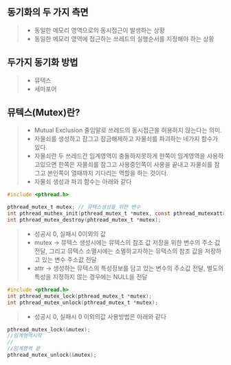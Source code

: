 ## 동기화의 두 가지 측면
> * 동일한 메모리 영역으로의 동시접근이 발생하는 상황
> * 동일한 메모리 영역에 접근하는 쓰레드의 실행순서를 지정해야 하는 상황

## 두가지 동기화 방법
> * 뮤텍스
> * 세마포어

## 뮤텍스(Mutex)란?
> * Mutual Exclusion 줄임말로 쓰레드의 동시접근을 허용하지 않는다는 의미.
> * 자물쇠를 생성하고 잠그고 잠금해제하고 자물쇠를 파괴하는 네가지 함수가 있다.
> * 자물쇠란 두 쓰레드간 임계영역이 충돌하지못하게 한쪽이 임계영역을 사용하고있으면 한쪽은 자물쇠를 잠그고 사용중인쪽이 사용을 끝내고 자물쇠를 잠그고 본인쪽이 열때까지 기다리는 역할을 하는 것이다.
> * 자물쇠 생성과 파괴 함수는 아래와 같다
```c
#include <pthread.h>

pthread_mutex_t mutex; // 뮤텍스생성을 위한 변수
int pthread_muthex_init(pthread_mutex_t *mutex, const pthread_mutexattr_t *attr);
int pthread_mutex_destroy(phtread_mutex_t *mutex);
```
> * 성공시 0, 실패시 0이외의 값
> * mutex -> 뮤텍스 생성시에는 뮤텍스의 참조 값 저장을 위한 변수의 주소 값 전달, 그리고 뮤텍스 소멸시에는 소멸하고자하는 뮤텍스의 참조 값을 저장하고 있는 변수 주소값 전달
> * attr -> 생성하는 뮤텍스의 특성정보를 담고 있는 변수의 주소값 전달, 별도의 특성을 지정하지 않는 경우에는 NULL을 전달

```c
#include <pthread.h>
int pthread_mutex_lock(pthread_mutex_t *mutex);
int pthread_mutex_unlock(pthread_mutex_t *mutex);
```
> * 성공시 0, 실패시 0 이외의값
> 사용방법은 아래와 같다
```c
pthread_mutex_lock(&mutex);
//임계영역시작
//
//임계영역 끝
pthread_mutex_unlock(&mutex);
```
